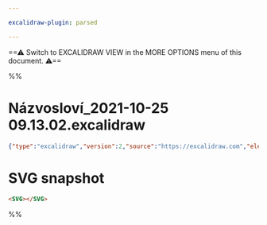 ```yaml
---

excalidraw-plugin: parsed

---
```

==⚠  Switch to EXCALIDRAW VIEW in the MORE OPTIONS menu of this document. ⚠==


%%
# Názvosloví_2021-10-25 09.13.02.excalidraw
```json
{"type":"excalidraw","version":2,"source":"https://excalidraw.com","elements":[],"appState":{"gridSize":null,"viewBackgroundColor":"#ffffff"}}
```

# SVG snapshot
```html
<SVG></SVG>
```
%%